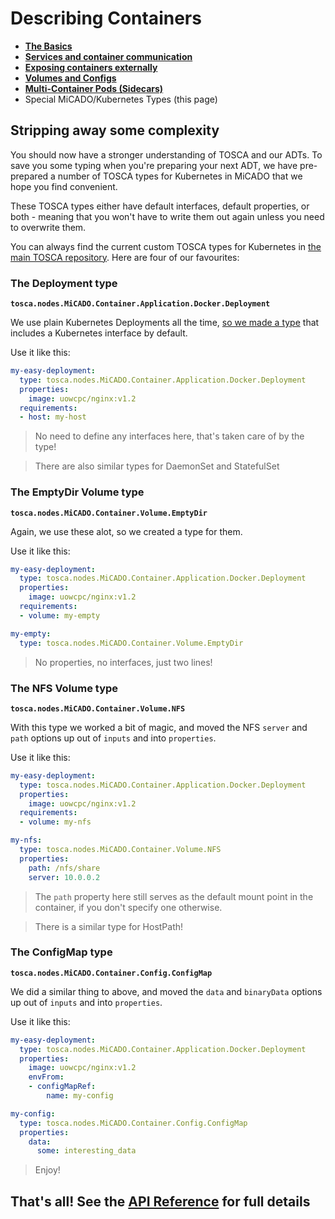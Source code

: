 # Describing Containers

- [**The Basics**](index.md)
- [**Services and container communication**](services.md)
- [**Exposing containers externally**](expose.md)
- [**Volumes and Configs**](volumes.md)
- [**Multi-Container Pods (Sidecars)**](sidecars.md)
- Special MiCADO/Kubernetes Types (this page)

## Stripping away some complexity

You should now have a stronger understanding of TOSCA and our ADTs. To save you some typing when you're preparing your next ADT, we have pre-prepared a number of TOSCA types for Kubernetes in MiCADO that we hope you find convenient.

These TOSCA types either have default interfaces, default properties, or both - meaning that you won't have to write them out again unless you need to overwrite them.

You can always find the current custom TOSCA types for Kubernetes in [the main TOSCA repository](https://github.com/micado-scale/tosca/blob/develop/custom_types/container/kubernetes.yaml). Here are four of our favourites:

### The Deployment type
**`tosca.nodes.MiCADO.Container.Application.Docker.Deployment`**

We use plain Kubernetes Deployments all the time, [so we made a type](https://github.com/micado-scale/tosca/blob/develop/custom_types/container/kubernetes.yaml#L19) that includes a Kubernetes interface by default.

Use it like this:

```yaml
my-easy-deployment:
  type: tosca.nodes.MiCADO.Container.Application.Docker.Deployment
  properties:
    image: uowcpc/nginx:v1.2
  requirements:
  - host: my-host
```
> No need to define any interfaces here, that's taken care of by the type!

> There are also similar types for DaemonSet and StatefulSet

### The EmptyDir Volume type
**`tosca.nodes.MiCADO.Container.Volume.EmptyDir`**

Again, we use these alot, so we created a type for them.

Use it like this:

```yaml
my-easy-deployment:
  type: tosca.nodes.MiCADO.Container.Application.Docker.Deployment
  properties:
    image: uowcpc/nginx:v1.2
  requirements:
  - volume: my-empty

my-empty:
  type: tosca.nodes.MiCADO.Container.Volume.EmptyDir
```
> No properties, no interfaces, just two lines!

### The NFS Volume type
**`tosca.nodes.MiCADO.Container.Volume.NFS`**

With this type we worked a bit of magic, and moved the NFS `server` and `path` options up out of `inputs` and into `properties`.

Use it like this:

```yaml
my-easy-deployment:
  type: tosca.nodes.MiCADO.Container.Application.Docker.Deployment
  properties:
    image: uowcpc/nginx:v1.2
  requirements:
  - volume: my-nfs

my-nfs:
  type: tosca.nodes.MiCADO.Container.Volume.NFS
  properties:
    path: /nfs/share
    server: 10.0.0.2
```
> The `path` property here still serves as the default mount point in the container, if you don't specify one otherwise.

> There is a similar type for HostPath!

### The ConfigMap type
**`tosca.nodes.MiCADO.Container.Config.ConfigMap`**

We did a similar thing to above, and moved the `data` and `binaryData` options up out of `inputs` and into `properties`.

Use it like this:

```yaml
my-easy-deployment:
  type: tosca.nodes.MiCADO.Container.Application.Docker.Deployment
  properties:
    image: uowcpc/nginx:v1.2
    envFrom:
    - configMapRef:
        name: my-config

my-config:
  type: tosca.nodes.MiCADO.Container.Config.ConfigMap
  properties:
    data:
      some: interesting_data
```
> Enjoy!

## That's all! See the [API Reference](specification.md) for full details
